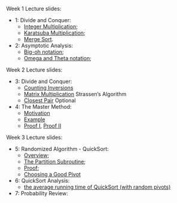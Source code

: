 Week 1 Lecture slides:
- 1: Divide and Conquer:
  - [Integer Multiplication](https://github.com/SSQ/Coursera-Stanford-Divide-and-Conquer-Sorting-and-Searching-and-Randomized-Algorithms/blob/master/Lecture%20Slides/1.2-algo1-intro2_typed.pdf);
  - [Karatsuba Multiplication](https://github.com/SSQ/Coursera-Stanford-Divide-and-Conquer-Sorting-and-Searching-and-Randomized-Algorithms/blob/master/Lecture%20Slides/1.3-algo1-intro3_typed.pdf);
  - [Merge Sort](https://github.com/SSQ/Coursera-Stanford-Divide-and-Conquer-Sorting-and-Searching-and-Randomized-Algorithms/blob/master/Lecture%20Slides/1.6-slides_algo-merge2_typed.pdf).
- 2: Asymptotic Analysis:
  - [Big-oh notation](https://github.com/SSQ/Coursera-Stanford-Divide-and-Conquer-Sorting-and-Searching-and-Randomized-Algorithms/blob/master/Lecture%20Slides/2.2-slides_algo-asymptotic1_typed.pdf);
  - [Omega and Theta notation](https://github.com/SSQ/Coursera-Stanford-Divide-and-Conquer-Sorting-and-Searching-and-Randomized-Algorithms/blob/master/Lecture%20Slides/2.4-slides_algo-asymptotic3_typed.pdf);

Week 2 Lecture slides:
- 3: Divide and Conquer:
  - [Counting Inversions](https://github.com/SSQ/Coursera-Stanford-Divide-and-Conquer-Sorting-and-Searching-and-Randomized-Algorithms/blob/master/Lecture%20Slides/3.2-slides_algo-inversions2_typed.pdf)
  - [Matrix Multiplication](https://github.com/SSQ/Coursera-Stanford-Divide-and-Conquer-Sorting-and-Searching-and-Randomized-Algorithms/blob/master/Lecture%20Slides/3.3-slides_algo-strassen_typed.pdf) Strassen’s Algorithm
  - [Closest Pair](https://github.com/SSQ/Coursera-Stanford-Divide-and-Conquer-Sorting-and-Searching-and-Randomized-Algorithms/blob/master/Lecture%20Slides/3.4-slides_algo-closest1_typed.pdf) Optional
- 4: The Master Method:
  - [Motivation](https://github.com/SSQ/Coursera-Stanford-Divide-and-Conquer-Sorting-and-Searching-and-Randomized-Algorithms/blob/master/Lecture%20Slides/4.1-slides_algo-master1_typed.pdf)
  - [Example](https://github.com/SSQ/Coursera-Stanford-Divide-and-Conquer-Sorting-and-Searching-and-Randomized-Algorithms/blob/master/Lecture%20Slides/4.3-slides_algo-master3_typed.pdf)
  - [Proof I](https://github.com/SSQ/Coursera-Stanford-Divide-and-Conquer-Sorting-and-Searching-and-Randomized-Algorithms/blob/master/Lecture%20Slides/4.4-slides_algo-master4_typed.pdf), [Proof II](https://github.com/SSQ/Coursera-Stanford-Divide-and-Conquer-Sorting-and-Searching-and-Randomized-Algorithms/blob/master/Lecture%20Slides/4.6-slides_algo-master6_typed.pdf)
  
Week 3 Lecture slides:
- 5: Randomized Algorithm - QuickSort:
  - [Overview](https://github.com/SSQ/Coursera-Stanford-Divide-and-Conquer-Sorting-and-Searching-and-Randomized-Algorithms/blob/master/Lecture%20Slides/5.1-slides_algo-qsort-intro_typed.pdf);
  - [The Partition Subroutine](https://github.com/SSQ/Coursera-Stanford-Divide-and-Conquer-Sorting-and-Searching-and-Randomized-Algorithms/blob/master/Lecture%20Slides/5.2-slides_algo-qsort-partition_typed.pdf);
  - [Proof](https://github.com/SSQ/Coursera-Stanford-Divide-and-Conquer-Sorting-and-Searching-and-Randomized-Algorithms/blob/master/Lecture%20Slides/5.3-slides_algo-qsort-correctness_typed.pdf);
  - [Choosing a Good Pivot](https://github.com/SSQ/Coursera-Stanford-Divide-and-Conquer-Sorting-and-Searching-and-Randomized-Algorithms/blob/master/Lecture%20Slides/5.4-slides_algo-qsort-pivot_typed.pdf)
- 6: QuickSort Analysis:
  - [the average running time of QuickSort (with random pivots)](https://github.com/SSQ/Coursera-Stanford-Divide-and-Conquer-Sorting-and-Searching-and-Randomized-Algorithms/blob/master/Lecture%20Slides/6.3-slides_algo-qsort-analysis3_typed.pdf)
- 7: Probability Review:
